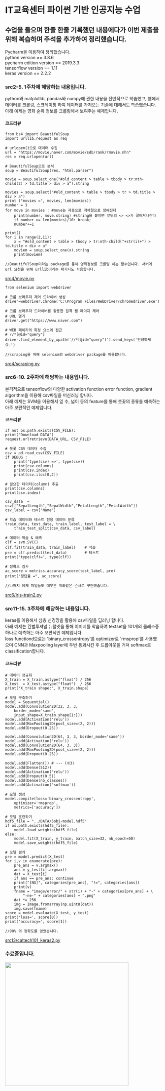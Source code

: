 # IT교육센터 파이썬 기반 인공지능 수업
## 수업을 들으며 한줄 한줄 기록했던 내용에다가 이번 제출을 위해 복습하며 주석을 추가하여 정리했습니다.
Pycharm을 이용하여 정리했습니다.\
python version == 3.8.6\
pycharm edition version == 2019.3.3\
tensorflow version == 1.11 \
keras version == 2.2.2

### src2-5. 1주차에 해당하는 내용입니다.
python와 matplotlib, pandas와 numpy에 관한 내용을 전반적으로 학습했고, 웹에서 데이터를 크롤링, 스크레이핑 하여 데이터를 가져오는 기술에 대해서도 학습했습니다.\
아래 예제는 영화 순위 정보를 크롤링해서 보여주는 예제입니다. 

#### 코드리뷰
    from bs4 import BeautifulSoup
    import urllib.request as req

    # urlopen()으로 데이터 수집
    url = "https://movie.naver.com/movie/sdb/rank/rmovie.nhn"
    res = req.urlopen(url)

    # BeautifulSoup으로 분석
    soup = BeautifulSoup(res, "html.parser")

    movie = soup.select_one("#old_content > table > tbody > tr:nth-child(2) > td.title > div > a").string

    movies = soup.select("#old_content > table > tbody > tr > td.title > div > a")
    print ("movies =", movies, len(movies))
    number = 1
    for move in movies : #move는 자동으로 객체형으로 정해진다
        print(number, move.string) #string을 붙이면 앞뒤의 <> <>가 떨어져나간다
        if number >= len(movies)/10: break;
        number+=1

    print()
    for i in range(2,11):
        x = "#old_content > table > tbody > tr:nth-child("+str(i)+") > td.title > div > a"
        moviem = soup.select_one(x).string
        print(moviem)

    //BeautifulSoup이라는 package를 통해 영화정보를 크롤링 하는 함수입니다. 서버에 url 요청을 위해 urllib이라는 패키지도 사용합니다.
[src4/movie.py](https://github.com/kdh7575070/taeha-kang/blob/main/%EC%9E%90%EC%9C%A8%EA%B3%BC%EC%A0%9C%ED%98%95/3%20%EB%A8%B8%EC%8B%A0%EB%9F%AC%EB%8B%9D%20%ED%8A%B9%EA%B0%95/src4/movie.py)

    from selenium import webdriver

    # 크롬 브라우저 제어 드라이버 생성
    driver=webdriver.Chrome('C:\Program Files/WebDriver/chromedriver.exe')

    # 크롬 브라우저 드라이버를 활용한 원격 웹 페이지 제어
    # URL 열기
    driver.get("https://www.naver.com")

    # WEB 페이지의 특정 요소에 접근
    # //*[@id="query"]
    driver.find_element_by_xpath('//*[@id="query"]').send_keys('안녕하세요.')
    
    //scraping을 위해 selenium의 webdriver package를 이용합니다.
[src4/scraping.py](https://github.com/kdh7575070/taeha-kang/blob/main/%EC%9E%90%EC%9C%A8%EA%B3%BC%EC%A0%9C%ED%98%95/3%20%EB%A8%B8%EC%8B%A0%EB%9F%AC%EB%8B%9D%20%ED%8A%B9%EA%B0%95/src4/scraping.py)

### src6-10. 2주차에 해당하는 내용입니다.
본격적으로 tensorflow의 다양한 activation function error function, gradient algorithm을 이용해 csv파일을 머신러닝 합니다. \
아래 예제는 SVM을 이용해서 잎 수, 넓이 등의 feature를 통해 붓꽃의 종류를 예측하는 아주 보편적인 예제입니다.

#### 코드리뷰
    if not os.path.exists(CSV_FILE):
    print("Download DATA")
    request.urlretrieve(DATA_URL, CSV_FILE)

    # 붓꽃 CSV 데이터 수집
    csv = pd.read_csv(CSV_FILE)
    if DEBUG :
        print('type(csv) =>', type(csv))
        print(csv.columns)
        print(csv.index)
        print(csv.iloc[0,2])

    # 필요한 데이터(column) 추출
    print(csv.columns)
    print(csv.index)

    csv_data  = csv[["SepalLength","SepalWidth","PetalLength","PetalWidth"]]
    csv_label = csv["Name"]

    # 학습 데이터와 테스트 전용 데이터 분류
    train_data, test_data, train_label, test_label = \
        train_test_split(csv_data, csv_label)

    # 데이터 학습 & 예측
    clf = svm.SVC()
    clf.fit(train_data, train_label)    # 학습
    pre = clf.predict(test_data)        # 테스트
    print('type(clf)=', type(clf))

    # 정확도 검사
    ac_score = metrics.accuracy_score(test_label, pre)
    print("정답률 =", ac_score)
    
    //나머지 예제 파일들도 대부분 위와같은 순서로 구현했습니다. 
[src6/iris-train2.py](https://github.com/kdh7575070/taeha-kang/blob/main/%EC%9E%90%EC%9C%A8%EA%B3%BC%EC%A0%9C%ED%98%95/3%20%EB%A8%B8%EC%8B%A0%EB%9F%AC%EB%8B%9D%20%ED%8A%B9%EA%B0%95/src6/iris-train2.py)

### src11-15. 3주차에 해당하는 내용입니다.
keras를 이용해서 심층 신경망을 활용해 csv파일을 딥러닝 합니다. \
아래 예제는 컨벌루셔널 뉴럴넷을 통해 이미지를 학습하여 textset을 101개의 클래스중 하나로 예측하는 아주 보편적인 예제입니다.\
loss functiond으로는 'binary_crossentropy'를 optimizer로 'rmsprop'를 사용했으며 CNN과 Maxpooling layer에 두번 통과시킨 후 드롭아웃을 거쳐 softmax로 classification합니다. 

#### 코드리뷰
    # 데이터 정규화
    X_train = X_train.astype("float") / 256
    X_test  = X_test.astype("float")  / 256
    print('X_train shape:', X_train.shape)

    # 모델 구축하기
    model = Sequential()
    model.add(Convolution2D(32, 3, 3, 
        border_mode='same',
        input_shape=X_train.shape[1:]))
    model.add(Activation('relu'))
    model.add(MaxPooling2D(pool_size=(2, 2)))
    model.add(Dropout(0.25))

    model.add(Convolution2D(64, 3, 3, border_mode='same'))
    model.add(Activation('relu'))
    model.add(Convolution2D(64, 3, 3))
    model.add(MaxPooling2D(pool_size=(2, 2)))
    model.add(Dropout(0.25))

    model.add(Flatten()) # --- (※3) 
    model.add(Dense(512))
    model.add(Activation('relu'))
    model.add(Dropout(0.5))
    model.add(Dense(nb_classes))
    model.add(Activation('softmax'))

    # 모델 생성
    model.compile(loss='binary_crossentropy',
        optimizer='rmsprop',
        metrics=['accuracy'])

    # 모델 훈련하기
    hdf5_file = "../DATA/5obj-model.hdf5"
    if os.path.exists(hdf5_file):
        model.load_weights(hdf5_file)
    else:
        model.fit(X_train, y_train, batch_size=32, nb_epoch=50)
        model.save_weights(hdf5_file)

    # 모델 평가
    pre = model.predict(X_test)
    for i,v in enumerate(pre):
        pre_ans = v.argmax()
        ans = y_test[i].argmax()
        dat = X_test[i]
        if ans == pre_ans: continue
        print("[NG]", categories[pre_ans], "!=", categories[ans])
        print(v)
        fname = "image/error/" + str(i) + "-" + categories[pre_ans] + \
            "-ne-" + categories[ans] + ".png"
        dat *= 256
        img = Image.fromarray(np.uint8(dat))
        img.save(fname)
    score = model.evaluate(X_test, y_test)
    print('loss=', score[0])
    print('accuracy=', score[1])
    
    //90% 의 정확도를 얻었습니다.
[src13/caltech101_keras2.py](https://github.com/kdh7575070/taeha-kang/blob/main/%EC%9E%90%EC%9C%A8%EA%B3%BC%EC%A0%9C%ED%98%95/3%20%EB%A8%B8%EC%8B%A0%EB%9F%AC%EB%8B%9D%20%ED%8A%B9%EA%B0%95/src13/caltech101_keras2.py)

### 수료증입니다.
<img src="https://user-images.githubusercontent.com/67677983/99956337-340ee580-2dc9-11eb-97aa-eb3048168cb5.png" width="400">
